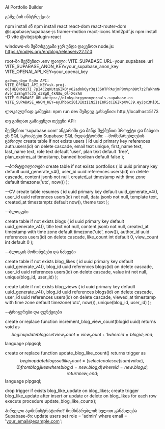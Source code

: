 AI Portfolio Builder


გაშვების ინსტრუქცია:

  npm install
ან
  npm install react react-dom react-router-dom @supabase/supabase-js framer-motion react-icons html2pdf.js
  npm install -D vite @vitejs/plugin-react


windows-ის შემთხვევაში ჯერ უნდა დაყენოთ node.js:
  https://nodejs.org/en/blog/release/v22.17.0

root-ში შექმენით .env ფაილი:
VITE_SUPABASE_URL=your_supabase_url
VITE_SUPABASE_ANON_KEY=your_supabase_anon_key
VITE_OPENAI_API_KEY=your_openai_key

    გამოიყენეთ ჩემი API:
    VITE_OPENAI_API_KEY=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
    VITE_SUPABASE_URL=https://olmkyuhcyymomyczoals.supabase.co
    VITE_SUPABASE_ANON_KEY=eyJhbGciOiJIUzI1NiIsInR5cCI6IkpXVCJ9.eyJpc3MiOiJzdXBhYmFzZSIsInJlZiI6Im9sbWt5dWhjeXltb215Y3pvYWxzIiwicm9sZSI6ImFub24iLCJpYXQiOjE3NDYwOTc5NzksImV4cCI6MjA2MTY3Mzk3OX0.UTUfgoq7FeHG5727kfNc_aYvSeGDLaDasluUe2fQkxo

ლოკალურად გაშვება:
npm run dev
შემდეგ გახსენით: http://localhost:5173

თუ გინდათ გამიყენეთ თქვენი API:

შექმენით 'supabase.com' ანგარიში და მანდ შექმენით პროექტი და ჩასვით ეს SQL სკრიპტები Supabase SQL რედაქტორში: 
--მომხმარებლების ცხრილი
create table if not exists users (
  id uuid primary key references auth.users(id) on delete cascade,
  email text unique,
  first_name text,
  last_name text,
  role text default 'user',
  plan text default 'free',
  plan_expires_at timestamp,
  banned boolean default false
);

--პორტფოლიოები
create table if not exists portfolios (
  id uuid primary key default uuid_generate_v4(),
  user_id uuid references users(id) on delete cascade,
  content jsonb not null,
  created_at timestamp with time zone default timezone('utc', now())
);

--CV
create table resumes (
    id uuid primary key default uuid_generate_v4(),
    user_id uuid references users(id) not null,
    data jsonb not null,
    template text,
    created_at timestamptz default now(),
    theme text
);

--ბლოგები

create table if not exists blogs (
  id uuid primary key default uuid_generate_v4(),
  title text not null,
  content jsonb not null,
  created_at timestamp with time zone default timezone('utc', now()),
  author_id uuid references users(id) on delete cascade,
  like_count int default 0,
  view_count int default 0
);

--ბლოგის მოწონებები და ნახვები

create table if not exists blog_likes (
  id uuid primary key default uuid_generate_v4(),
  blog_id uuid references blogs(id) on delete cascade,
  user_id uuid references users(id) on delete cascade,
  value int not null,
  unique(blog_id, user_id)
);

create table if not exists blog_views (
  id uuid primary key default uuid_generate_v4(),
  blog_id uuid references blogs(id) on delete cascade,
  user_id uuid references users(id) on delete cascade,
  viewed_at timestamp with time zone default timezone('utc', now()),
  unique(blog_id, user_id)
);

--ტრიგერები და ფუნქციები

create or replace function increment_blog_view_count(blogid uuid)
returns void as $$
begin
  update blogs set view_count = view_count + 1 where id = blogid;
end;
$$ language plpgsql;

create or replace function update_blog_like_count()
returns trigger as $$
begin
  update blogs
    set like_count = (select coalesce(sum(value), 0) from blog_likes where blog_id = new.blog_id)
    where id = new.blog_id;
  return new;
end;
$$ language plpgsql;

drop trigger if exists blog_like_update on blog_likes;
create trigger blog_like_update
after insert or update or delete on blog_likes
for each row
execute procedure update_blog_like_count();


პირველი ადმინისტრატორი? მომხმარებლის ხელით განახლება Supabase-ში:
update users set role = 'admin' where email = 'your_email@example.com';
